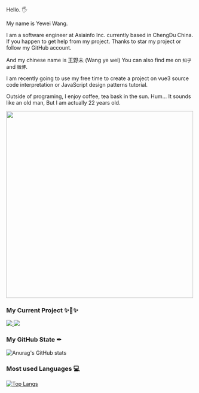 Hello. 🖐

My name is Yewei Wang.

I am a software engineer at Asiainfo Inc. currently based in ChengDu China. If you happen to get help from my project. Thanks to star my project or follow my GitHub account.

And my chinese name is 王野未 (Wang ye wei) You can also find me on `知乎` and `微博`.

I am recently going to use my free time to create a project on vue3 source code interpretation or JavaScript design patterns tutorial.

Outside of programing, I enjoy coffee, tea bask in the sun. Hum... It sounds like an old man, But I am actually 22 years old.

<img src="https://user-images.githubusercontent.com/49926816/221478636-92a62e19-fc86-40d8-a1fb-f267c9407993.JPG" width="500px" align="center"/>


### My Current Project ✨👀✨ 

<a href="https://github.com/wangyewei/design-06k4">
  <img src="https://github-readme-stats.vercel.app/api/pin/?username=wangyewei&repo=design-06k4&theme=react" />
</a>
<a href="https://github.com/wangyewei/k4kit">
  <img src="https://github-readme-stats.vercel.app/api/pin/?username=wangyewei&repo=K4kit&theme=vue" />
</a>

### My GitHub State ✒

![Anurag's GitHub stats](https://github-readme-stats.vercel.app/api?username=wangyewei&show_icons=true&theme=radical)

### Most used Languages 💻
[![Top Langs](https://github-readme-stats.vercel.app/api/top-langs/?username=wangyewei&layout=compact&theme=radical)](https://github.com/anuraghazra/github-readme-stats)

<!--
**WangYeWei/WangyeWei** is a ✨ _special_ ✨ repository because its `README.md` (this file) appears on your GitHub profile.

Here are some ideas to get you started:

- 🔭 I’m currently working on ...
- 🌱 I’m currently learning ...
- 👯 I’m looking to collaborate on ...
- 🤔 I’m looking for help with ...
- 💬 Ask me about ...
- 📫 How to reach me: ...
- 😄 Pronouns: ...
- ⚡ Fun fact: ...
-->
